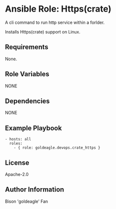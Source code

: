 # Ansible Role: Https(crate)

A cli command to run http service within a forlder.

Installs Https(crate) support on Linux.

## Requirements

None.

## Role Variables

NONE

## Dependencies

NONE

## Example Playbook

    - hosts: all
      roles:
        - { role: goldeagle.devops.crate_https }

## License

Apache-2.0

## Author Information

Bison 'goldeagle' Fan
